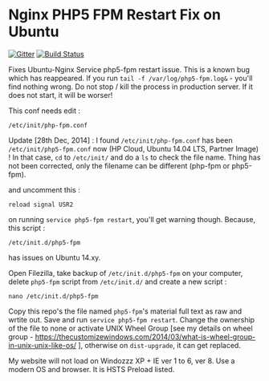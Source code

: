 Nginx PHP5 FPM Restart Fix on Ubuntu
====================================

[![Gitter](https://badges.gitter.im/Join%20Chat.svg)](https://gitter.im/AbhishekGhosh/Nginx-PHP5-FPM-Restart-Fix-on-Ubuntu?utm_source=badge&utm_medium=badge&utm_campaign=pr-badge&utm_content=badge)
[![Build Status](https://travis-ci.org/AbhishekGhosh/Nginx-PHP5-FPM-Restart-Fix-on-Ubuntu.svg)](https://travis-ci.org/AbhishekGhosh/Nginx-PHP5-FPM-Restart-Fix-on-Ubuntu)

Fixes Ubuntu-Nginx Service php5-fpm restart issue. This is a known bug which has reappeared. If you run `tail -f /var/log/php5-fpm.log&` - you'll find nothing wrong. Do not stop / kill the process in production server. If it does not start, it will be worser! 

This conf needs edit :

`/etc/init/php-fpm.conf`

Update [28th Dec, 2014] : I found `/etc/init/php-fpm.conf` has been `/etc/init/php5-fpm.conf` now (HP Cloud, Ubuntu 14.04 LTS, Partner Image) ! In that case, `cd` to `/etc/init/` and do a `ls` to check the file name. Thing has not been corrected, only the filename can be different (php-fpm or php5-fpm).

and uncomment this :

`reload signal USR2`

on running `service php5-fpm restart`, you'll get warning though. Because, this script :

`/etc/init.d/php5-fpm`

has issues on Ubuntu 14.xy.

Open Filezilla, take backup of `/etc/init.d/php5-fpm` on your computer, delete `php5-fpm` script from `/etc/init.d/` and create a new script :

`nano /etc/init.d/php5-fpm`

Copy this repo's the file named `php5-fpm`'s material full text as raw and wrtite out.
Save and run `service php5-fpm restart`. 
Change the ownership of the file to none or activate UNIX Wheel Group [see my details on wheel group - https://thecustomizewindows.com/2014/03/what-is-wheel-group-in-unix-unix-like-os/ ], 
otherwise on `dist-upgrade`, it can get replaced.

My website will not load on Windozzz XP + IE ver 1 to 6, ver 8. Use a modern OS and browser. It is HSTS Preload listed.
